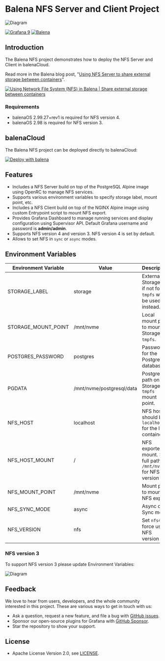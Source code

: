 # Balena NFS Server and Client Project

![Diagram](https://raw.githubusercontent.com/volkovlabs/balena-nfs/main/img/balena-nfs.png)

[![Grafana 9](https://img.shields.io/badge/Grafana-9.2.2-orange)](https://www.grafana.com)
[![Balena](https://github.com/volkovlabs/balena-nfs/actions/workflows/balena.yml/badge.svg)](https://github.com/volkovlabs/balena-nfs/actions/workflows/balena.yml)

## Introduction

The Balena NFS project demonstrates how to deploy the NFS Server and Client in balenaCloud.

Read more in the Balena blog post, "[Using NFS Server to share external storage between containers](https://www.balena.io/blog/using-nfs-server-to-share-external-storage-between-containers-balena/)".

[![Using Network File System (NFS) in Balena | Share external storage between containers](https://raw.githubusercontent.com/volkovlabs/balena-nfs/main/img/video.png)](https://youtu.be/_kyNSLeAT84)

### Requirements

- balenaOS 2.99.27+rev1 is required for NFS version 4.
- balenaOS 2.98 is required for NFS version 3.

## balenaCloud

The Balena NFS project can be deployed directly to balenaCloud:

[![Deploy with balena](https://balena.io/deploy.svg)](https://dashboard.balena-cloud.com/deploy?repoUrl=https://github.com/volkovlabs/balena-nfs)

## Features

- Includes a NFS Server build on top of the PostgreSQL Alpine image using OpenRC to manage NFS services.
- Supports various environment variables to specify storage label, mount point, etc.
- Includes a NFS Client build on top of the NGINX Alpine image using custom Entrypoint script to mount NFS export.
- Provides Grafana Dashboard to manage running services and display configuration using Supervisor API. Default Grafana username and password is **admin/admin**.
- Supports NFS version 4 and version 3. NFS version 4 is set by default.
- Allows to set NFS in `sync` or `async` modes.

## Environment Variables

| Environment Variable | Value                     | Description                                                      |
| -------------------- | ------------------------- | ---------------------------------------------------------------- |
| STORAGE_LABEL        | storage                   | External Storage ID, if not found `tmpfs` will be used instead.  |
| STORAGE_MOUNT_POINT  | /mnt/nvme                 | Local mount point to mount Storage or `tmpfs`.                   |
| POSTGRES_PASSWORD    | postgres                  | Password for the PostgreSQL database.                            |
| PGDATA               | /mnt/nvme/postgresql/data | PostgreSQL path on the Storage or `tmpfs` mount point.           |
| NFS_HOST             | localhost                 | NFS host, should be `localhost` for the local container.         |
| NFS_HOST_MOUNT       | /                         | NFS exported mount. Set full path `/mnt/nvme` for NFS version 3. |
| NFS_MOUNT_POINT      | /mnt/nvme                 | Mount point to mount NFS export.                                 |
| NFS_SYNC_MODE        | async                     | Async or Sync mode.                                              |
| NFS_VERSION          | nfs                       | Set `nfs4` to force use NFS version 4.                           |

### NFS version 3

To support NFS version 3 please update Environment Variables:

![Diagram](https://raw.githubusercontent.com/volkovlabs/balena-nfs/main/img/env-nfsv3.png)

## Feedback

We love to hear from users, developers, and the whole community interested in this project. These are various ways to get in touch with us:

- Ask a question, request a new feature, and file a bug with [GitHub issues](https://github.com/volkovlabs/balena-nfs/issues/new/choose).
- Sponsor our open-source plugins for Grafana with [GitHub Sponsor](https://github.com/sponsors/VolkovLabs).
- Star the repository to show your support.

## License

- Apache License Version 2.0, see [LICENSE](https://github.com/volkovlabs/balena-nfs/blob/main/LICENSE).
